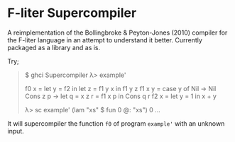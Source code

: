 F-liter Supercompiler
=====================

A reimplementation of the Bollingbroke & Peyton-Jones (2010) compiler
for the F-liter language in an attempt to understand it
better. Currently packaged as a library and as is. 

Try;
> $ ghci Supercompiler
> λ> example'
>
> f0 x = let y = f2
>        in
>           let z = f1 y x
>           in f1 y z
> f1 x y = case y of
>            Nil  -> Nil
>            Cons z p -> let
>                            q = x z
>                            r = f1 x p
>                        in Cons q r
> f2 x = let y = 1
>        in x + y
>
> λ> sc example' (lam "xs" $ fun 0 @: "xs") 0
> ...

It will supercompiler the function `f0` of program `example'` with an
unknown input. 
